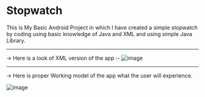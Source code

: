 #                                          Stopwatch
This is My Basic Android Project in which I have created a simple stopwatch by coding 
using basic knowledge of Java and XML and using simple Java Library.

-------------------------------------------------------------------------------------------------

-> Here is a look of XML version of the app :-
![image](https://user-images.githubusercontent.com/72080733/203412000-68b012de-a7c6-4898-b420-222df0e433f9.png)

-------------------------------------------------------------------------------------------------

-> Here is proper Working model of the app what the user will experience.

![image](https://user-images.githubusercontent.com/72080733/203411830-835af0a9-443b-47d7-b594-087c316868d2.png)
